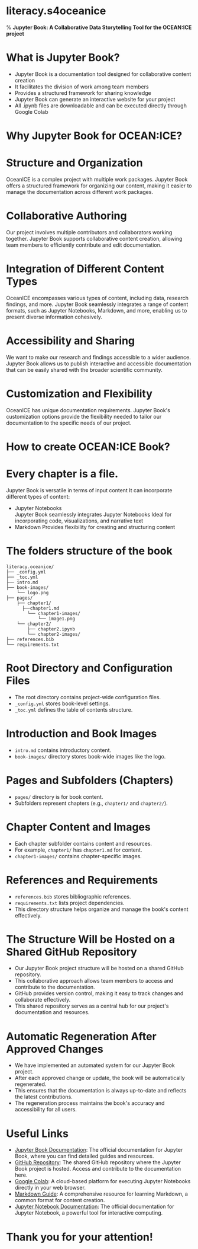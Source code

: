 # literacy.s4oceanice

% **Jupyter Book: A Collaborative Data Storytelling Tool for the OCEAN:ICE project**

# **What is Jupyter Book?**
- Jupyter Book is a documentation tool designed for collaborative content creation
- It facilitates the division of work among team members
- Provides a structured framework for sharing knowledge
- Jupyter Book can generate an interactive website for your project
- All .ipynb files are downloadable and can be executed directly through Google Colab

# **Why Jupyter Book for OCEAN:ICE?**

# **Structure and Organization**
OceanICE is a complex project with multiple work packages. 
Jupyter Book offers a structured framework for organizing our content, making it easier to manage the documentation across different work packages.

# **Collaborative Authoring**
Our project involves multiple contributors and collaborators working together. 
Jupyter Book supports collaborative content creation, allowing team members to efficiently contribute and edit documentation.

# **Integration of Different Content Types**
OceanICE encompasses various types of content, including data, research findings, and more. Jupyter Book seamlessly integrates a range of content formats, such as Jupyter Notebooks, Markdown, and more, enabling us to present diverse information cohesively.

# **Accessibility and Sharing**
We want to make our research and findings accessible to a wider audience. Jupyter Book allows us to publish interactive and accessible documentation that can be easily shared with the broader scientific community.

# **Customization and Flexibility**
OceanICE has unique documentation requirements. Jupyter Book's customization options provide the flexibility needed to tailor our documentation to the specific needs of our project.

# **How to create OCEAN:ICE Book?**

# **Every chapter is a file.**
Jupyter Book is versatile in terms of input content
It can incorporate different types of content:
-	Jupyter Notebooks	
	Jupyter Book seamlessly integrates Jupyter Notebooks
	Ideal for incorporating code, visualizations, and narrative text
- Markdown
	Provides flexibility for creating and structuring content

# **The folders structure of the book**
```
literacy.oceanice/
├── _config.yml
├── _toc.yml
├── intro.md
├── book-images/
	└── logo.png
├── pages/
	├── chapter1/
	  ├──chapter1.md
		└── chapter1-images/
			└── image1.png
	└── chapter2/
		├── chapter2.ipynb
		└── chapter2-images/
├── references.bib
└── requirements.txt
```

# **Root Directory and Configuration Files**

- The root directory contains project-wide configuration files.
- `_config.yml` stores book-level settings.
- `_toc.yml` defines the table of contents structure.

# **Introduction and Book Images**

- `intro.md` contains introductory content.
- `book-images/` directory stores book-wide images like the logo.

# **Pages and Subfolders (Chapters)**

- `pages/` directory is for book content.
- Subfolders represent chapters (e.g., `chapter1/` and `chapter2/`).

# **Chapter Content and Images**

- Each chapter subfolder contains content and resources.
- For example, `chapter1/` has `chapter1.md` for content.
- `chapter1-images/` contains chapter-specific images.

# **References and Requirements**

- `references.bib` stores bibliographic references.
- `requirements.txt` lists project dependencies.
- This directory structure helps organize and manage the book's content effectively.

# **The Structure Will be Hosted on a Shared GitHub Repository**

- Our Jupyter Book project structure will be hosted on a shared GitHub repository.
- This collaborative approach allows team members to access and contribute to the documentation.
- GitHub provides version control, making it easy to track changes and collaborate effectively.
- This shared repository serves as a central hub for our project's documentation and resources.

# **Automatic Regeneration After Approved Changes**

- We have implemented an automated system for our Jupyter Book project.
- After each approved change or update, the book will be automatically regenerated.
- This ensures that the documentation is always up-to-date and reflects the latest contributions.
- The regeneration process maintains the book's accuracy and accessibility for all users.

# **Useful Links**

- [Jupyter Book Documentation](https://jupyterbook.org/): The official documentation for Jupyter Book, where you can find detailed guides and resources.
- [GitHub Repository](https://github.com/s4oceanice/): The shared GitHub repository where the Jupyter Book project is hosted. Access and contribute to the documentation here.
- [Google Colab](https://colab.research.google.com/): A cloud-based platform for executing Jupyter Notebooks directly in your web browser.
- [Markdown Guide](https://www.markdownguide.org/): A comprehensive resource for learning Markdown, a common format for content creation.
- [Jupyter Notebook Documentation](https://jupyter-notebook.readthedocs.io/en/stable/): The official documentation for Jupyter Notebook, a powerful tool for interactive computing.

# Thank you for your attention!
